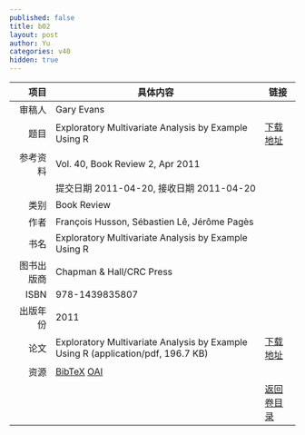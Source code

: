 ```yaml
---
published: false
title: b02
layout: post
author: Yu
categories: v40
hidden: true
---
```


| 项目 | 具体内容 | 链接 |
|---:|---|---|
| 审稿人 | Gary Evans| |
| 题目 |Exploratory Multivariate Analysis by Example Using R | [下载地址](http://www.jstatsoft.org/v40/b02/paper) |
| 参考资料 |Vol. 40, Book Review 2, Apr 2011 | |
| | 提交日期 2011-04-20, 接收日期 2011-04-20| | 
| 类别 | Book Review| |
| 作者 | François Husson, Sébastien Lê, Jérôme Pagès| |
| 书名| Exploratory Multivariate Analysis by Example Using R| |
| 图书出版商 | Chapman & Hall/CRC Press| |
| ISBN | 978-1439835807| |
| 出版年份 | 2011| |
| 论文 | Exploratory Multivariate Analysis by Example Using R  (application/pdf, 196.7 KB)| [下载地址](http://www.jstatsoft.org/v40/b02/paper) |
| 资源 | [BibTeX](http://www.jstatsoft.org/v40/b02/bibtex) [OAI](http://www.jstatsoft.org/oai?verb=GetRecord&identifier=oai.jstatsoft/v40/b02&prefix=oai_dc)| |
| |  | [返回卷目录]({{site.baseurl}}/volume/v40.html) |